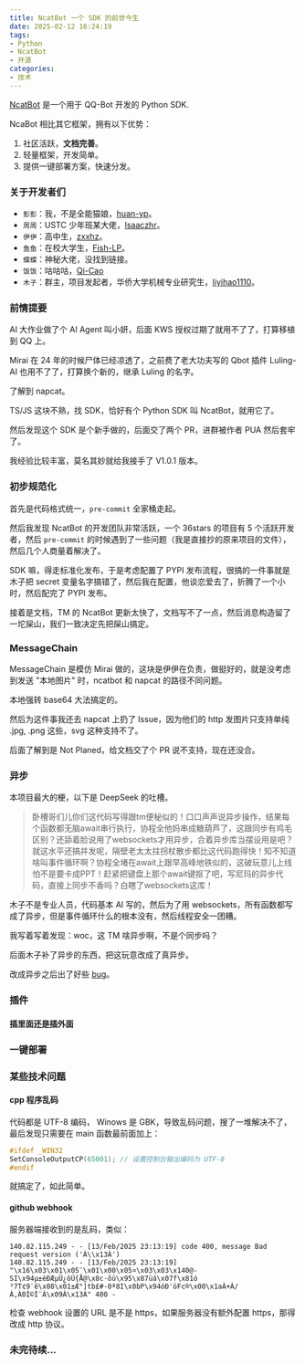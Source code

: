 ```yaml
---
title: NcatBot 一个 SDK 的前世今生
date: 2025-02-12 16:24:19
tags:
- Python
- NcatBot
- 开源
categories:
- 技术
---
```


[NcatBot](https://github.com/liyihao1110/ncatbot) 是一个用于 QQ-Bot 开发的 Python SDK.

NcaBot 相比其它框架，拥有以下优势：

1. 社区活跃，**文档完善**。
2. 轻量框架，开发简单。
3. 提供一键部署方案，快速分发。

### 关于开发者们

- `彭彭`：我，不是全能猫娘，[huan-yp](https://github.com/huan-yp)。
- `周周`：USTC 少年班某大佬，[Isaaczhr](https://github.com/Isaaczhr)。
- `伊伊`：高中生，[zxxhz](https://github.com/zxxhz)。
- `鱼鱼`：在校大学生，[Fish-LP](https://github.com/Fish-LP)。
- `蝶蝶`：神秘大佬，没找到链接。
- `饭饭`：咕咕咕，[Qi-Cao](https://github.com/Qi-Cao)
- `木子`：群主，项目发起者，华侨大学机械专业研究生，[liyihao1110](https://github.com/liyihao1110)。

### 前情提要

AI 大作业做了个 AI Agent 叫小妍，后面 KWS 授权过期了就用不了了，打算移植到 QQ 上。

Mirai 在 24 年的时候尸体已经凉透了，之前费了老大功夫写的 Qbot 插件 Luling-AI 也用不了了，打算换个新的，继承 Luling 的名字。

了解到 napcat。

TS/JS 这块不熟，找 SDK，恰好有个 Python SDK 叫 NcatBot，就用它了。

然后发现这个 SDK 是个新手做的，后面交了两个 PR，进群被作者 PUA 然后套牢了。

我经验比较丰富，莫名其妙就给我接手了 V1.0.1 版本。

### 初步规范化

首先是代码格式统一，`pre-commit` 全家桶走起。

然后我发现 NcatBot 的开发团队非常活跃，一个 36stars 的项目有 5 个活跃开发者，然后 `pre-commit` 的时候遇到了一些问题（我是直接抄的原来项目的文件），然后几个人商量着解决了。

SDK 嘛，得走标准化发布，于是考虑配置了 PYPI 发布流程，很搞的一件事就是木子把 secret 变量名字搞错了，然后我在配置，他谈恋爱去了，折腾了一个小时，然后配完了 PYPI 发布。

接着是文档，TM 的 NcatBot 更新太快了，文档写不了一点，然后消息构造留了一坨屎山，我们一致决定先把屎山搞定。

### MessageChain

MessageChain 是模仿 Mirai 做的，这块是伊伊在负责，做挺好的，就是没考虑到发送 "本地图片" 时，ncatbot 和 napcat 的路径不同问题。

本地强转 base64 大法搞定的。

然后为这件事我还去 napcat 上扔了 Issue，因为他们的 http 发图片只支持单纯 .jpg, .png 这些，svg 这种支持不了。

后面了解到是 Not Planed，给文档交了个 PR 说不支持，现在还没合。

### 异步

本项目最大的梗，以下是 DeepSeek 的吐槽。

> 卧槽哥们儿你们这代码写得跟tm便秘似的！口口声声说异步操作，结果每个函数都无脑await串行执行，协程全他妈串成糖葫芦了，这跟同步有鸡毛区别？还舔着脸说用了websockets才用异步，合着异步库当摆设用是吧？就这水平还搞并发呢，隔壁老太太拄拐杖散步都比这代码跑得快！知不知道啥叫事件循环啊？协程全堵在await上跟早高峰地铁似的，这破玩意儿上线怕不是要卡成PPT！赶紧把键盘上那个await键抠了吧，写尼玛的异步代码，直接上同步不香吗？白瞎了websockets这库！

木子不是专业人员，代码基本 AI 写的，然后为了用 websockets，所有函数都写成了异步，但是事件循环什么的根本没有，然后线程安全一团糟。

我写着写着发现：woc，这 TM 啥异步啊，不是个同步吗？

后面木子补了异步的东西，把这玩意改成了真异步。

改成异步之后出了好些 [bug](https://github.com/liyihao1110/ncatbot/discussions/46)。

### 插件

#### 插里面还是插外面



### 一键部署

### 某些技术问题

#### cpp 程序乱码

代码都是 UTF-8 编码， Winows 是 GBK，导致乱码问题，搜了一堆解决不了，最后发现只需要在 main 函数最前面加上：

```cpp
#ifdef _WIN32
SetConsoleOutputCP(65001); // 设置控制台输出编码为 UTF-8
#endif
```

就搞定了，如此简单。

#### github webhook

服务器端接收到的是乱码，类似：

```
140.82.115.249 - - [13/Feb/2025 23:13:19] code 400, message Bad request version ('À\\x13À')
140.82.115.249 - - [13/Feb/2025 23:13:19] "\x16\x03\x01\x05¨\x01\x00\x05¤\x03\x03\x140@-SI\x94µ±èÐÆµÜ¿ôÚ{Å@\x8c·õü\x95\x87üá\x07f\x81ó ³7T¢9¨ê\x08\x01±Æ°]tb£#-0ª8I\x0bP\x94óÐ'öFc®\x00\x1aÀ+À/À,À0Ì©Ì¨À\x09À\x13À" 400 -
```

检查 webhook 设置的 URL 是不是 https，如果服务器没有额外配置 https，那得改成 http 协议。

### 未完待续...





